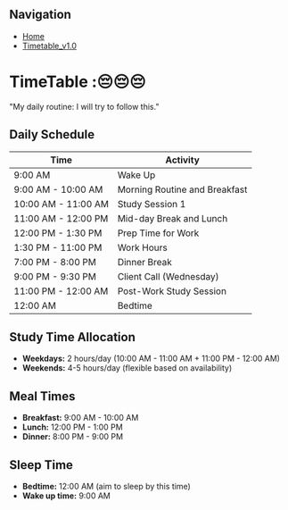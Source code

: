 ## Navigation

- [Home](https://utkarshyadav01.github.io/TimeTable/)
- [Timetable_v1.0](https://utkarshyadav01.github.io/TimeTable/WEB-INF/Timetable_v1.0.htm)

# TimeTable :😔😔😔
"My daily routine: I will try to follow this."

## Daily Schedule

| Time          | Activity                        |
|---------------|---------------------------------|
| 9:00 AM       | Wake Up                         |
| 9:00 AM - 10:00 AM | Morning Routine and Breakfast |
| 10:00 AM - 11:00 AM | Study Session 1             |
| 11:00 AM - 12:00 PM | Mid-day Break and Lunch     |
| 12:00 PM - 1:30 PM  | Prep Time for Work          |
| 1:30 PM - 11:00 PM  | Work Hours                  |
| 7:00 PM - 8:00 PM   | Dinner Break                |
| 9:00 PM - 9:30 PM   | Client Call (Wednesday)     |
| 11:00 PM - 12:00 AM | Post-Work Study Session     |
| 12:00 AM           | Bedtime                     |

## Study Time Allocation

- **Weekdays:** 2 hours/day (10:00 AM - 11:00 AM + 11:00 PM - 12:00 AM)
- **Weekends:** 4-5 hours/day (flexible based on availability)

## Meal Times

- **Breakfast:** 9:00 AM - 10:00 AM
- **Lunch:** 12:00 PM - 1:00 PM
- **Dinner:** 8:00 PM - 9:00 PM

## Sleep Time

- **Bedtime:** 12:00 AM (aim to sleep by this time)
- **Wake up time:** 9:00 AM
